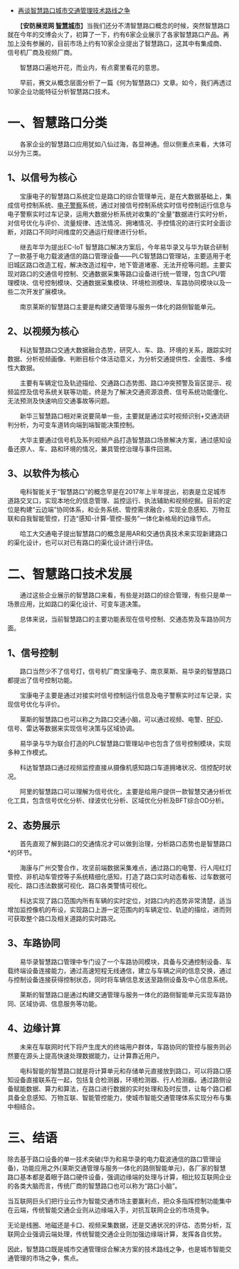 - [再谈智慧路口城市交通管理技术路线之争](https://www.afzhan.com/news/detail/78582.html)

　　【**安防展览网 [智慧城市](https://www.afzhan.com/chanpin-3131.html)**】当我们还分不清智慧路口概念的时候，突然智慧路口就在今年的交博会火了，初算了一下，约有6家企业展示了各家智慧路口产品。再加上没有参展的，目前市场上约有10家企业提出了智慧路口，这其中有集成商、信号机厂商及视频厂商。

　　智慧路口遍地开花，而业内，有点雾里看花的意思。

　　早前，赛文从概念层面分析了一篇《何为智慧路口》文章。如今，我们再透过10家企业功能特征分析智慧路口技术。

# 一、智慧路口分类

　　各家企业的智慧路口应用犹如八仙过海，各显神通。但以侧重点来看，大体可以分为三类。

## 1、以信号为核心

　　宝康电子的智慧路口系统定位是路口的综合管理单元，是在大数据基础上，集成信号控制系统、[电子警察](https://www.afzhan.com/chanpin-2748.html)系统，通过对接信号控制系统实时信号控制运行信息与电子警察实时过车记录，运用大数据分析系统对收集的“全量”数据进行实时分析，对信号优化与评价、流量规律、违法情况、拥堵情况、手控情况的进行实时全面诊断，对路口不同时间维度的交通运行规律进行分析。

　　继去年华为提出EC-IoT  智慧路口解决方案后，今年易华录又与华为联合研制了一款基于电力载波通信的路口管理设备——PLC智慧路口管理站，主要适用于老旧城区路口改造工程，解决改造过程中，地下管道堵塞、无法开挖等问题。主要实现对路口的交通信号控制、交通数据采集等路口设备进行统一管理，包含CPU管理模块、信号控制模块、交通数据采集模块、环境检测模块、车路协同模块以及一些二次开发扩展模块。

　　南京莱斯的智慧路口主要是构建交通管理与服务一体化的路侧智能单元。

## 2、以视频为核心

　　科达智慧路口交通大数据融合态势，研究人、车、路、环境的关系，跟踪实时数据、分析视频画像、判断目标个体活动意义，为分析交通提供性、全面性、多维性大数据。

　　主要有车辆定位及轨迹描绘、交通路口态势图、路口冲突预警及盲区提示、视频监控及信号系统关联等功能，终是为了解决交通资源浪费、信号系统功能僵化、无法预测及快速响应交通事故等问题。

　　新华三智慧路口相对来说要简单一些，主要就是通过实时视频识别+交通流研判分析，为可变车道转向端到端智能决策控制。

　　大华主要通过信号机及系列视频产品打造智慧路口场景解决方案，通过感知设备还原人、车、路和环境的情况，兼具管控治理与事件回溯。

## 3、以软件为核心

　　电科智能关于“智慧路口”的概念早是在2017年上半年提出，初衷是立足城市道路交叉口，实现本地化的信息管理、监控运行、执法辅助和视频挖掘。目前的定位是构建“云边端”协同体系，和业务系统、管控需求融合，实现全息感知、万物互联和自我智能管控，打造“感知-计算-管控-服务”一体化新格局的边缘节点。

　　哈工大交通电子提出智慧路口的概念是用AR和交通仿真技术来实现新建路口的渠化设计，也可以对已有路口的渠化设计进行评估。

# 二、智慧路口技术发展

　　通过这些企业展示的智慧路口来看，有些是对路口的综合管理，有些只是单一场景应用，比如路口的渠化设计、可变车道决策。

　　总体来说，当前智慧路口的主要功能表现在信号控制、交通态势及车路协同方面。

## 1、信号控制

　　路口当然少不了信号灯，信号机厂商宝康电子、南京莱斯、易华录的智慧路口都提出了信号控制功能。

　　宝康电子主要是通过对接实时信号控制运行信息及电子警察实时过车记录，实现信号优化与评价。

　　莱斯的智慧路口也可以称之为路口交通小脑，可以通过视频、电警、[RFID](https://www.afzhan.com/chanpin-3129.html)、信号、雷达等数据来实现信号决策与区域协调。

　　易华录与华为联合打造的PLC智慧路口管理站中也包含了信号控制模块，实现多种工作模式。

　　科达智慧路口通过视频监控直接从摄像机感知路口车道拥堵状况、信控配时状况。

　　阿里的智慧路口可以理解为信号优化，主要是给用户提供一款智慧交通分析优化工具，包含信号优化分析、绿波优化分析、区域优化分析及BFT综合OD分析。

## 2、态势展示

　　首先直观了解到路口的交通情况才可以做到治理，分析路口态势也是智慧路口*的环节。

　　海康与广州交警合作，攻坚前端数据采集难点，通过路口的电警、行人闯红灯管控、非机动车管控等子系统精细化感知，打造了路口实时动态看板、过车数据可视化、路口违法数据可视化、路口各类警情可视化。

　　科达实现了路口范围内所有车辆的实时定位，对路口内的态势非常清楚，适当增加监控像机的布设，实现路口上游一定范围内的车辆定位、轨迹的描绘，进而则可获取整个路口及相关道路的实时路况。

## 3、车路协同

　　易华录智慧路口管理中专门设了一个车路协同模块，具备与交通控制设备、车载终端设备连接能力，通过高速短程无线通信，建立与车辆之间的信息交换，通过与控制设备连接获得控制状态，同时将车辆信息发送至路侧设备及中心信息系统。

　　莱斯的智慧路口是通过构建交通管理与服务一体化的路侧智能单元实现车路协同、区域协调、信息服务等功能。

## 4、边缘计算

　　未来在车联网时代下将产生庞大的终端用户群体，车路协同的管控与服务则必然要在源头上提高快速处理数据能力，让计算靠近用户。

　　电科智能的智慧路口就是将计算单元和存储单元直接放到路口，可以将路口感知设备直接联系在一起，包括复合检测器，环境检测器、行人检测器。通过路侧设备赋能数据、算力和算法，在路口进行数据的实时处理和及时反馈，让每个路口都具备全息感知、万物互联、智能管控能力，使城市智能交通管理体系实现分布与集中相结合。

# 三、结语

除去基于路口设备的单一技术突破(华为和易华录的电力载波通信的路口管理设备)，功能应用之外(莱斯交通管理与服务一体化的路侧智能单元)，各厂家的智慧路口基本都是着眼于路口硬件设备，强调边缘端的处理与计算，相比较互联网企业的各类大脑而言，传统厂商的智慧路口也可以称为“路口小脑”。

当互联网巨头们把行业云作为智能交通市场主要赢利点，把众多指挥控制功能集中在云端，传统智能交通企业则从边缘端入手，对抗互联网企业的市场竞争。

无论是线圈、地磁还是卡口、视频采集数据，还是交通状况的评估、态势分析，互联网企业强调云端处理，传统智能交通企业则加强边缘端计算，发挥各自优势。

因此，智慧路口既是城市交通管理综合解决方案的技术路线之争，也是城市智能交通管理的市场之争，焦点。